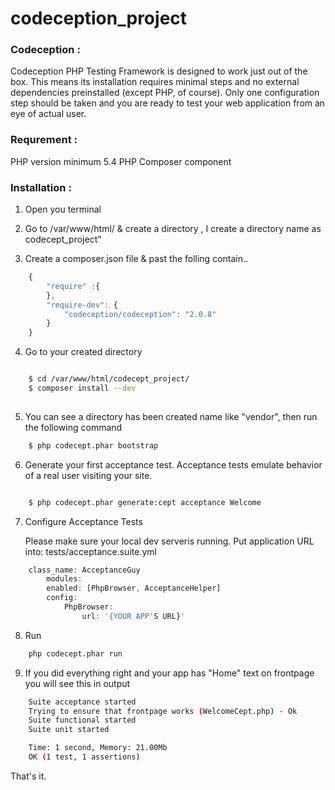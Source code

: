codeception_project
===================

###  Codeception : 

Codeception PHP Testing Framework is designed to work just out of the box. This means its installation requires minimal steps and no external dependencies preinstalled (except PHP, of course). Only one configuration step should be taken and you are ready to test your web application from an eye of actual user. 

### Requrement :


PHP version minimum 5.4
PHP Composer component

### Installation :

1. Open you terminal

2. Go to /var/www/html/ & create a directory , I create a directory name as codecept_project"

3. Create a composer.json file & past the folling contain.. 

```javascript
	{
		"require" :{
		},
		"require-dev": {
			"codeception/codeception": "2.0.8"
		}
	}
```

4. Go to your created directory 
```sh

	$ cd /var/www/html/codecept_project/
	$ composer install --dev
	
```


5. You can see a directory has been created name like "vendor", then run the following command
```sh
	$ php codecept.phar bootstrap
```
6. Generate your first acceptance test. Acceptance tests emulate behavior of a real user visiting your site.
```sh

	$ php codecept.phar generate:cept acceptance Welcome
```
7. Configure Acceptance Tests 

   Please make sure your local dev serveris running.  Put application URL into:  tests/acceptance.suite.yml 
```javascript
	class_name: AcceptanceGuy 
		modules: 
		enabled: [PhpBrowser, AcceptanceHelper]
		config: 
  			PhpBrowser:
      			url: '{YOUR APP'S URL}'

```
8. Run 
```sh
	php codecept.phar run
```
9. If you did everything right and your app has "Home" text on frontpage you will see this in output 
```sh
	Suite acceptance started 
	Trying to ensure that frontpage works (WelcomeCept.php) - Ok
	Suite functional started
	Suite unit started

	Time: 1 second, Memory: 21.00Mb
	OK (1 test, 1 assertions)
```
That's it.


	

